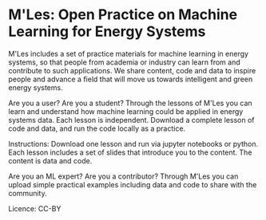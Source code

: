 # M'Les: Open Practice on Machine Learning for Energy Systems

M'Les includes a set of practice materials for machine learning in energy systems, so that people from academia or industry can learn from and contribute to such applications. We share content, code and data to inspire people and advance a field that will move us towards intelligent and green energy systems. 

Are you a user? Are you a student? 
Through the lessons of M'Les you can learn and understand how machine learning could be applied in energy systems data. Each lesson is independent. Download a complete lesson of code and data, and run the code locally as a practice. 

Instructions: 
Download one lesson and run via jupyter notebooks or python. Each lesson includes a set of slides that introduce you to the content. The content is data and code. 

Are you an ML expert?  Are you a contributor? 
Through M'Les you can upload simple practical examples including data and code to share with the community.

Licence: CC-BY



